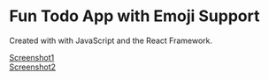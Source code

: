 # Fun Todo App with Emoji Support

Created with with JavaScript and the React Framework.

[Screenshot1](public/screenshot1.png)<br/>
[Screenshot2](public/screenshot1.png)
